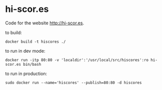 
hi-scor.es
==========

Code for the website http://hi-scor.es.

to build:

    docker build -t hiscores ./

to run in dev mode:

    docker run -itp 80:80 -v 'localdir':'/usr/local/src/hiscores':ro hi-scor.es bin/bash

to run in production:

    sudo docker run --name='hiscores' --publish=80:80 -d hiscores
